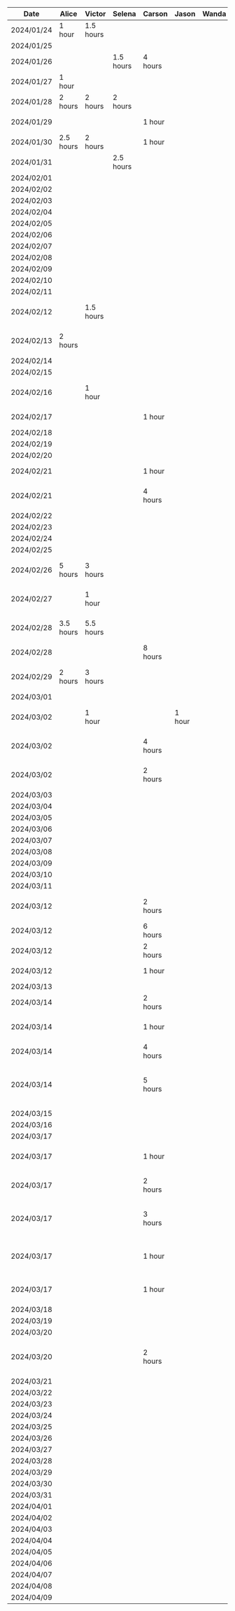 | Date | Alice | Victor | Selena | Carson | Jason | Wanda | Task |
|------------|--------|--------|--------|--------|--------|--------|------|
| 2024/01/24 | 1 hour | 1.5 hours |  |  |  |  | D1 Project Proposal |
| 2024/01/25 |  |  |  |  |  |  |  |
| 2024/01/26 |  |  | 1.5 hours | 4 hours |  |  | D1 Project Proposal |
| 2024/01/27 | 1 hour |  |  |  |  |  | D1 Project Proposal |
| 2024/01/28 | 2 hours | 2 hours | 2 hours |  |  |  | D1 Project Proposal |
| 2024/01/29 |  |  |  | 1 hour |  |  | D1 Project Proposal |
| 2024/01/30 | 2.5 hours | 2 hours |  | 1 hour |  |  | D1 Project Proposal |
| 2024/01/31 |  |  | 2.5 hours |  |  |  | D1 Project Proposal |
| 2024/02/01 |  |  |  |  |  |  |  |
| 2024/02/02 |  |  |  |  |  |  |  |
| 2024/02/03 |  |  |  |  |  |  |  |
| 2024/02/04 |  |  |  |  |  |  |  |
| 2024/02/05 |  |  |  |  |  |  |  |
| 2024/02/06 |  |  |  |  |  |  |  |
| 2024/02/07 |  |  |  |  |  |  |  |
| 2024/02/08 |  |  |  |  |  |  |  |
| 2024/02/09 |  |  |  |  |  |  |  |
| 2024/02/10 |  |  |  |  |  |  |  |
| 2024/02/11 |  |  |  |  |  |  |  |
| 2024/02/12 |  | 1.5 hours |  |  |  |  | D2 Buddy Team's Evaluation |
| 2024/02/13 | 2 hours |  |  |  |  |  | D2 Buddy Team's Evaluation |
| 2024/02/14 |  |  |  |  |  |  |  |
| 2024/02/15 |  |  |  |  |  |  |  |
| 2024/02/16 |  | 1 hour |  |  |  |  | D2 Buddy Team's Evaluation |
| 2024/02/17 |  |  |  | 1 hour |  |  | [#1](https://github.com/Carson-Tang/W24-CS446-ECE452/pull/1) Add starter code |
| 2024/02/18 |  |  |  |  |  |  |  |
| 2024/02/19 |  |  |  |  |  |  |  |
| 2024/02/20 |  |  |  |  |  |  |  |
| 2024/02/21 |  |  |  | 1 hour |  |  | [#2](https://github.com/Carson-Tang/W24-CS446-ECE452/pull/2) Rename app to ZenJourney |
| 2024/02/21 |  |  |  | 4 hours |  |  | [#4](https://github.com/Carson-Tang/W24-CS446-ECE452/pull/4) Add local DB and user model and test |
| 2024/02/22 |  |  |  |  |  |  |  |
| 2024/02/23 |  |  |  |  |  |  |  |
| 2024/02/24 |  |  |  |  |  |  |  |
| 2024/02/25 |  |  |  |  |  |  |  |
| 2024/02/26 | 5 hours | 3 hours |  |  |  |  | D3 Project/Prototype Demo |
| 2024/02/27 |  | 1 hour |  |  |  |  | D3 Project/Prototype Demo |
| 2024/02/28 | 3.5 hours | 5.5 hours |  |  |  |  | D3 Project/Prototype Demo |
| 2024/02/28 |  |  |  | 8 hours |  |  | [#7](https://github.com/Carson-Tang/W24-CS446-ECE452/pull/7) Add UI for all the pages |
| 2024/02/29 | 2 hours | 3 hours |  |  |  |  | D3 Project/Prototype Demo |
| 2024/03/01 |  |  |  |  |  |  |  |
| 2024/03/02 |  | 1 hour |  |  | 1 hour |  | D3 Project/Prototype Demo |
| 2024/03/02 |  |  |  | 4 hours |  |  | [#17](https://github.com/Carson-Tang/W24-CS446-ECE452/pull/17) Add scrollable photobook page |
| 2024/03/02 |  |  |  | 2 hours |  |  | [#18](https://github.com/Carson-Tang/W24-CS446-ECE452/pull/18) Add timer for meditate page |
| 2024/03/03 |  |  |  |  |  |  |  |
| 2024/03/04 |  |  |  |  |  |  |  |
| 2024/03/05 |  |  |  |  |  |  |  |
| 2024/03/06 |  |  |  |  |  |  |  |
| 2024/03/07 |  |  |  |  |  |  |  |
| 2024/03/08 |  |  |  |  |  |  |  |
| 2024/03/09 |  |  |  |  |  |  |  |
| 2024/03/10 |  |  |  |  |  |  |  |
| 2024/03/11 |  |  |  |  |  |  |  |
| 2024/03/12 |  |  |  | 2 hours |  |  | [#30](https://github.com/Carson-Tang/W24-CS446-ECE452/pull/30) Display random affirmation |
| 2024/03/12 |  |  |  | 6 hours |  |  | [#31](https://github.com/Carson-Tang/W24-CS446-ECE452/pull/31) Add user authentication |
| 2024/03/12 |  |  |  | 2 hours |  |  | [#32](https://github.com/Carson-Tang/W24-CS446-ECE452/pull/32) Fetch today's mood |
| 2024/03/12 |  |  |  | 1 hour |  |  | [#33](https://github.com/Carson-Tang/W24-CS446-ECE452/pull/33) Make timer countdown |
| 2024/03/13 |  |  |  |  |  |  |  |
| 2024/03/14 |  |  |  | 2 hours |  |  | [#36](https://github.com/Carson-Tang/W24-CS446-ECE452/pull/36) Standardize API returns |
| 2024/03/14 |  |  |  | 1 hour |  |  | [#37](https://github.com/Carson-Tang/W24-CS446-ECE452/pull/37) Show mood on home page conditionally |
| 2024/03/14 |  |  |  | 4 hours |  |  | [#38](https://github.com/Carson-Tang/W24-CS446-ECE452/pull/38) Add meditation music |
| 2024/03/14 |  |  |  | 5 hours |  |  | [#39](https://github.com/Carson-Tang/W24-CS446-ECE452/pull/39) Add option to use cloud and integrate signup/login with local DB |
| 2024/03/15 |  |  |  |  |  |  |  |
| 2024/03/16 |  |  |  |  |  |  |  |
| 2024/03/17 |  |  |  |  |  |  |  |
| 2024/03/17 |  |  |  | 1 hour |  |  | [#43](https://github.com/Carson-Tang/W24-CS446-ECE452/pull/43) Add centralized state to app |
| 2024/03/17 |  |  |  | 2 hours |  |  | [#45](https://github.com/Carson-Tang/W24-CS446-ECE452/pull/45) Save local user settings on signup |
| 2024/03/17 |  |  |  | 3 hours |  |  | [#46](https://github.com/Carson-Tang/W24-CS446-ECE452/pull/46) Create local db/dao for journal and photos |
| 2024/03/17 |  |  |  | 1 hour |  |  | [#48](https://github.com/Carson-Tang/W24-CS446-ECE452/pull/48) Add converter for list string type in local DB |
| 2024/03/17 |  |  |  | 1 hour |  |  | [#50](https://github.com/Carson-Tang/W24-CS446-ECE452/pull/50) Fix login load local user settings |
| 2024/03/18 |  |  |  |  |  |  |  |
| 2024/03/19 |  |  |  |  |  |  |  |
| 2024/03/20 |  |  |  |  |  |  |  |
| 2024/03/20 |  |  |  | 2 hours |  |  | [#56](https://github.com/Carson-Tang/W24-CS446-ECE452/pull/56) Many miscellaneous changes + disclaimer |
| 2024/03/21 |  |  |  |  |  |  |  |
| 2024/03/22 |  |  |  |  |  |  |  |
| 2024/03/23 |  |  |  |  |  |  |  |
| 2024/03/24 |  |  |  |  |  |  |  |
| 2024/03/25 |  |  |  |  |  |  |  |
| 2024/03/26 |  |  |  |  |  |  |  |
| 2024/03/27 |  |  |  |  |  |  |  |
| 2024/03/28 |  |  |  |  |  |  |  |
| 2024/03/29 |  |  |  |  |  |  |  |
| 2024/03/30 |  |  |  |  |  |  |  |
| 2024/03/31 |  |  |  |  |  |  |  |
| 2024/04/01 |  |  |  |  |  |  |  |
| 2024/04/02 |  |  |  |  |  |  |  |
| 2024/04/03 |  |  |  |  |  |  |  |
| 2024/04/04 |  |  |  |  |  |  |  |
| 2024/04/05 |  |  |  |  |  |  |  |
| 2024/04/06 |  |  |  |  |  |  |  |
| 2024/04/07 |  |  |  |  |  |  |  |
| 2024/04/08 |  |  |  |  |  |  |  |
| 2024/04/09 |  |  |  |  |  |  |  |
